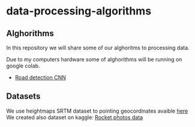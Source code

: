 # data-processing-algorithms
## Alghorithms
In this repository we will share some of our alghoritms to processing data.

Due to my computers hardware some of alghorithms will be running on google colab.
* [Road detection CNN](https://colab.research.google.com/drive/1vq6i-UnfqL5Qr3Zxoz7bTucmbE0XNwEz?usp=sharing)

## Datasets
We use heightmaps SRTM dataset to pointing geocordinates avaible [here](https://earthexplorer.usgs.gov/)
We created also dataset on kaggle: [Rocket photos data](https://www.kaggle.com/miki164/tinxsat)
